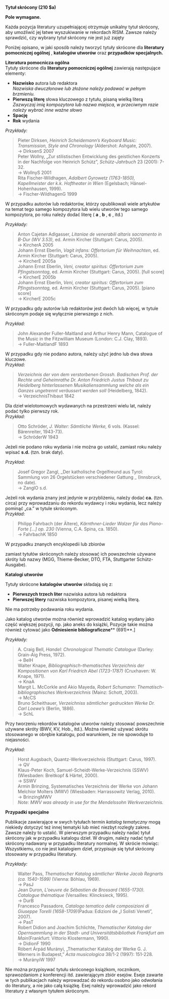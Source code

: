    

**Tytuł skrócony (210 $a)** 

**Pole wymagane.**

Każda pozycja literatury uzupełniającej otrzymuje unikalny tytuł skrócony, aby umożliwić jej łatwe wyszukiwanie w rekordach RISM. Zawsze należy sprawdzić, czy wybrany tytuł skrócony nie jest już zajęty  
  
Poniżej opisano, w jaki sposób należy tworzyć tytuły skrócone dla **literatury pomocniczej ogólnej** , **katalogów utworów** oraz **przypadków specjalnych.**

**Literatura pomocnicza ogólna**    
Tytuły skrócone dla **literatury pomocniczej ogólnej** zawierają następujące elementy:

- **Nazwisko** autora lub redaktora  
_Nazwiska dwuczłonowe lub złożone należy podawać w pełnym brzmieniu._  
- **Pierwszą literę** słowa kluczowego z tytułu, pisaną wielką literą  
_Zazwyczaj imię kompozytora lub nazwa miejsca, w przeciwnym razie należy wybrać inne ważne słowo_  
- **Spację**
- **Rok** wydania

_Przykłady:_

> Pieter Dirksen, _Heinrich Scheidemann’s Keyboard Music: Transmission, Style and Chronology_ (Aldershot: Ashgate, 2007).  
>             → DirksenS 2007  
> Peter Wollny, „Zur stilistischen Entwicklung des geistlichen Konzerts in der Nachfolge von Heinrich Schütz”, _Schütz-Jahrbuch_ 23 (2001): 7-32.  
>             → WollnyS 2001  
> Rita Fischer-Wildhagen, _Adalbert Gyrowetz (1763-1850), Kapellmeister der k.k. Hoftheater in Wien_ (Egelsbach; Hänsel-Hohenhausen, 1999).  
>             → Fischer-WildhagenG 1999

  

W przypadku autorów lub redaktorów, którzy opublikowali wiele artykułów na temat tego samego kompozytora lub wielu utworów tego samego kompozytora, po roku należy dodać literę ( **a** , **b** , **c** , itd.)   

  

_Przykłady:_

> Anton Cajetan Adlgasser, _Litaniae de venerabili altaris sacramento in B-Dur (WV 3.53),_ ed. Armin Kircher (Stuttgart: Carus, 2005).  
>             → KircherA 2005  
> Johann Ernst Eberlin, _Vagit infans: Offertorium für Weihnachten_, ed. Armin Kircher (Stuttgart: Carus, 2005).  
>             → KircherE 2005a  
> Johann Ernst Eberlin, _Veni, creator spiritus: Offertorium zum Pfingstsonntag_, ed. Armin Kircher (Stuttgart: Carus, 2005). [full score]  
>             → KircherE 2005b  
> Johann Ernst Eberlin, _Veni, creator spiritus: Offertorium zum Pfingstsonntag,_ ed. Armin Kircher (Stuttgart: Carus, 2005). [piano score]  
>             → KircherE 2005c

W przypadku gdy autorów lub redaktorów jest dwóch lub więcej, w tytule skróconym podaje się wyłącznie pierwszego z nich.

  

_Przykład:_  

> John Alexander Fuller-Maitland and Arthur Henry Mann, Catalogue of the Music in the Fitzwilliam Museum (London: C.J. Clay, 1893).  
>             → Fuller-MaitlandF 1893

  
W przypadku gdy nie podano autora, należy użyć jedno lub dwa słowa kluczowe.  
_Przykład:_

> _Verzeichnis der von dem verstorbenen Grossh. Badischen Prof. der Rechte und Geheimrathe Dr. Anton Friedrich Justus Thibaut zu Heidelberg hinterlassenen Musikaliensammlung welche als ein Ganzes ungetrennt veräussert werden soll_ (Heidelberg, 1842).  
>             → VerzeichnisThibaut 1842

  

Dla dzieł wielotomowych wydawanych na przestrzeni wielu lat, należy podać tylko pierwszy rok.   
_Przykład:_

> Otto Schröder, _J. Walter: Sämtliche Werke,_ 6 vols. (Kassel: Bärenreiter, 1943-73).  
>             → SchröderW 1943

Jeżeli nie podano roku wydania i nie można go ustalić, zamiast roku należy wpisać **s.d.** (tzn. brak daty).

_Przykład:_

> Josef Gregor Zangl, _Der katholische Orgelfreund aus Tyrol: Sammlung von 26 Orgelstücken verschiedener Gattung _ (Innsbruck, no date).  
>             → ZanglO s.d.

  
Jeżeli rok wydania znany jest jedynie w przybliżeniu, należy dodać **ca.** (tzn. circa) przy wprowadzaniu do rekordu wydawcy i roku wydania, lecz należy pominąć „ca.” w tytule skróconym.  
_Przykład:_  

> Philipp Fahrbach (der Ältere), _Kärnthner-Lieder Walzer für das Piano-Forte [...] op. 230_ (Vienna, C.A. Spina, ca. 1850).  
>             → FahrbachK 1850

W przypadku znanych encyklopedii lub zbiorów  

 zamiast tytułów skróconych należy stosować ich powszechnie używane skróty lub nazwy (MGG, Thieme-Becker, DTÖ, FTA, Stuttgarter Schütz-Ausgabe).

 

**Katalogi utworów**

Tytuły skrócone **katalogów utworów** składają się z:

- **Pierwszych trzech liter** nazwiska autora lub redaktora  
- **Pierwszej litery** nazwiska kompozytora, pisanej wielką literą.

Nie ma potrzeby podawania roku wydania.  
  
Jako katalog utworów można również wprowadzić  katalog wydany jako część większej pozycji, np. jako aneks do książki, Pozycje takie można również cytować jako  **Odniesienie bibliograficzne****  (691)**.]

_Przykłady:_

> A. Craig Bell, _Handel: Chronological Thematic Catalogue_ (Darley: Grain-Aig Press, 1972).  
>             → BelH  
> Walter Knape, _Bibliographisch-thematisches Verzeichnis der Kompositionen von Karl Friedrich Abel (1723-1787)_ (Cruxhaven: W. Knape, 1971).  
>             → KnaA  
> Margit L. McCorkle and Akio Mayeda, _Robert Schumann: Thematisch-bibliographisches Werkverzeichnis_ (Mainz: Schott, 2003).  
>             → McCS  
> Bruno Scheithauer, _Verzeichniss sämtlicher gedruckten Werke Dr. Carl Loewe’s_ (Berlin, 1886).  
>          → SchL

Przy tworzeniu rekordów katalogów utworów należy stosować powszechnie używane skróty (BWV, KV, Hob., itd.). Można również używać skrótu stosowanego w obrębie katalogu, pod warunkiem, że nie spowoduje to niejasności.

  

_Przykład:_  

> Horst Augsbach, Quantz-Werkverzeichnis (Stuttgart: Carus, 1997).  
>            → QV  
> Klaus-Peter Koch, Samuel-Scheidt-Werke-Verzeichnis (SSWV) (Wiesbaden: Breitkopf & Härtel, 2000).  
>            → SSWV  
> Armin Brinzing,  Systematisches Verzeichnis der Werke von Johann Melchior Molters (MWV) (Wiesbaden: Harrassowitz Verlag, 2010).  
>            → BrinzingMWV  
>                _Note: MWV was already in use for the Mendelssohn Werkverzeichnis._

 

**Przypadki specjalne**

Publikacje zawierające w swych tytułach termin _katalog tematyczny_ mogą niekiedy dotyczyć też innej tematyki lub mieć niezbyt rozległy zakres. Zawsze należy to ustalić. W pierwszym przypadku należy nadać tytuł skrócony jak w przypadku katalogu dzieł. W drugim, należy nadać tytuł skrócony nadawany w przypadku literatury normalnej. W skrócie mówiąc: Wszystkiemu, co nie jest katalogiem dzieł, przypisuje się tytuł skrócony stosowany w przypadku literatury.

_Przykłady:_

> Walter Pass, _Thematischer Katalog sämtlicher Werke Jacob Regnarts (ca. 1540-1599)_ (Vienna: Böhlau, 1969).  
>             → PasJ  
> Jean Duron, _L’oeuvre de Sébastien de Brossard (1655-1730). Catalogue thématique_ (Versailles: Klincksieck, 1995).  
>             → DurB  
> Francesco Passadore, _Catalogo tematico delle composizioni di Giuseppe Torelli (1658-1709)_(Padua: Edizioni de „I Solisti Veneti”, 2007).  
>             → PasT  
> Robert Didion and Joachim Schlichte, _Thematischer Katalog der Opernsammlung in der Stadt- und Universitätsbibliothek Frankfurt am Main_(Frankfurt: Vittorio Klostermann, 1990).  
>             → DidionF 1990  
> Róbert Árpád Murányi, „Thematischer Katalog der Werke G. J. Werners in Budapest,” _Acta musicologica_ 38/1-2 (1997): 151-228.  
>             → MurányiW 1997 

 

Nie można przypisywać tytułu skróconego książkom, rocznikom, sprawozdaniom z konferencji  itd. zawierającym zbiór esejów. Eseje zawarte w tych publikacjach należy wprowadzać do rekordu osobno jako odwołania do literatury, a nie jako całą książkę. Esej należy wprowadzić jako rekord literatury z własnym tytułem skróconym.